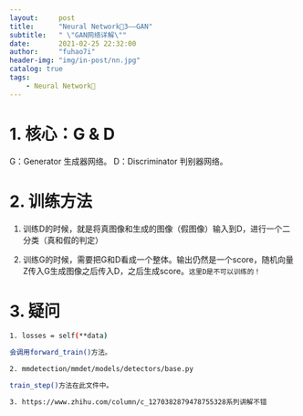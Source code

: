 ```yaml
---
layout:     post
title:      "Neural Network🦖3——GAN"
subtitle:   " \"GAN网络详解\""
date:       2021-02-25 22:32:00
author:     "fuhao7i"
header-img: "img/in-post/nn.jpg"
catalog: true
tags:
    - Neural Network🦖
---
```


# 1. 核心：G & D

G：Generator 生成器网络。
D：Discriminator 判别器网络。

# 2. 训练方法

1. 训练D的时候，就是将真图像和生成的图像（假图像）输入到D，进行一个二分类（真和假的判定）

2. 训练G的时候，需要把G和D看成一个整体。输出仍然是一个score，随机向量Z传入G生成图像之后传入D，之后生成score。`这里D是不可以训练的！`

# 3. 疑问

```Bash
1. losses = self(**data)

会调用forward_train()方法。

2. mmdetection/mmdet/models/detectors/base.py

train_step()方法在此文件中。

3. https://www.zhihu.com/column/c_1270382879478755328系列讲解不错

```